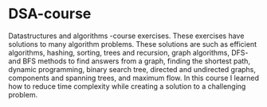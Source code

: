 # DSA-course

Datastructures and algorithms -course exercises. These exercises have solutions to many algorithm problems. These solutions are such as efficient algorithms, hashing, sorting, trees and recursion, graph algorithms, DFS- and BFS methods to find answers from a graph, finding the shortest path, dynamic programming, binary search tree, directed and undirected graphs, components and spanning trees, and maximum flow. In this course I learned how to reduce time complexity while creating a solution to a challenging problem. 
